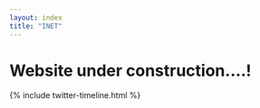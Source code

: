 ```yaml
---
layout: index
title: "INET"
---
```


# Website under construction....!

{% include twitter-timeline.html %}
